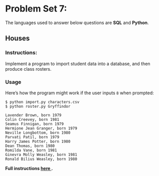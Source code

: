 # Problem Set 7:

The languages used to answer below questions are <b>SQL</b> and <b>Python</b>.

## Houses
### Instructions:
Implement a program to import student data into a database, and then produce class rosters.


### Usage
Here’s how the program might work if the user inputs ```8``` when prompted:

```
$ python import.py characters.csv
$ python roster.py Gryffindor

Lavender Brown, born 1979
Colin Creevey, born 1981
Seamus Finnigan, born 1979
Hermione Jean Granger, born 1979
Neville Longbottom, born 1980
Parvati Patil, born 1979
Harry James Potter, born 1980
Dean Thomas, born 1980
Romilda Vane, born 1981
Ginevra Molly Weasley, born 1981
Ronald Bilius Weasley, born 1980
```

<b> Full instructions <a href='https://cs50.harvard.edu/x/2020/psets/7/houses/'> here </a>.</b>
